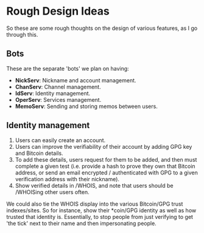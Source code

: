 # Rough Design Ideas

So these are some rough thoughts on the design of various features, as I go through this.


## Bots

These are the separate 'bots' we plan on having:

* **NickServ**: Nickname and account management.
* **ChanServ**: Channel management.
* **IdServ**: Identity management.
* **OperServ**: Services management.
* **MemoServ**: Sending and storing memos between users.


## Identity management

1. Users can easily create an account.
2. Users can improve the verifiability of their account by adding GPG key and Bitcoin details.
3. To add these details, users request for them to be added, and then must complete a given test (i.e. provide a hash to prove they own that Bitcoin address, or send an email encrypted / authenticated with GPG to a given verification address with their nickname).
4. Show verified details in /WHOIS, and note that users should be /WHOISing other users often.

We could also tie the WHOIS display into the various Bitcoin/GPG trust indexes/sites. So for instance, show their *coin/GPG identity as well as how trusted that identity is. Essentially, to stop people from just verifying to get 'the tick' next to their name and then impersonating people.
